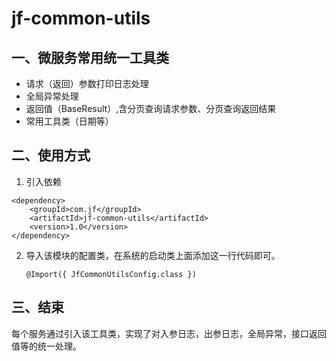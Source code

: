 # jf-common-utils

## 一、微服务常用统一工具类

- 请求（返回）参数打印日志处理
- 全局异常处理
- 返回值（BaseResult）,含分页查询请求参数、分页查询返回结果
- 常用工具类（日期等）

## 二、使用方式

1. 引入依赖

```
<dependency>
    <groupId>com.jf</groupId>
    <artifactId>jf-common-utils</artifactId>
    <version>1.0</version>
</dependency>
```

2. 导入该模块的配置类，在系统的启动类上面添加这一行代码即可。

   ```
   @Import({ JfCommonUtilsConfig.class })
   ```

## 三、结束

每个服务通过引入该工具类，实现了对入参日志，出参日志，全局异常，接口返回值等的统一处理。